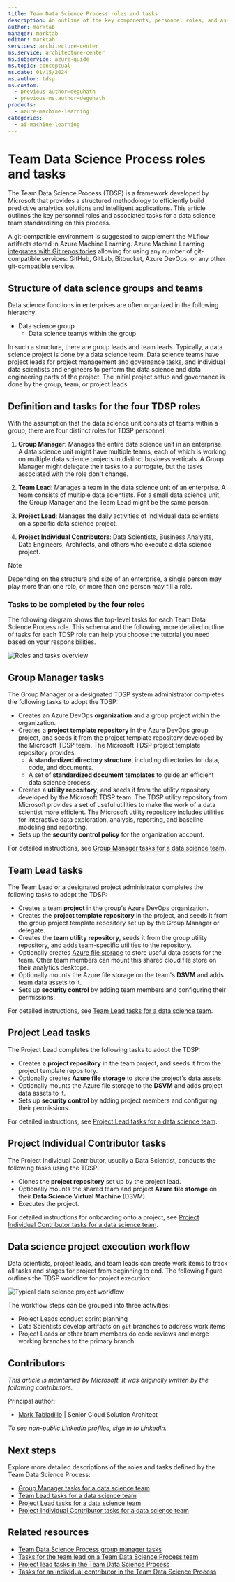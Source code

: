 ```yaml
---
title: Team Data Science Process roles and tasks
description: An outline of the key components, personnel roles, and associated tasks for a data science group.
author: marktab
manager: marktab
editor: marktab
services: architecture-center
ms.service: architecture-center
ms.subservice: azure-guide
ms.topic: conceptual
ms.date: 01/15/2024
ms.author: tdsp
ms.custom:
  - previous-author=deguhath
  - previous-ms.author=deguhath
products:
  - azure-machine-learning
categories:
  - ai-machine-learning
---
```


# Team Data Science Process roles and tasks

The Team Data Science Process (TDSP) is a framework developed by Microsoft that provides a structured methodology to efficiently build predictive analytics solutions and intelligent applications. This article outlines the key personnel roles and associated tasks for a data science team standardizing on this process.

A git-compatible environment is suggested to supplement the MLflow artifacts stored in Azure Machine Learning.  Azure Machine Learning [integrates with Git repositories](/azure/machine-learning/concept-train-model-git-integration?tabs=python) allowing for using any number of git-compatible services:  GitHub, GitLab, Bitbucket, Azure DevOps, or any other git-compatible service. 

## Structure of data science groups and teams

Data science functions in enterprises are often organized in the following hierarchy:

- Data science group
  - Data science team/s within the group

In such a structure, there are group leads and team leads. Typically, a data science project is done by a data science team. Data science teams have project leads for project management and governance tasks, and individual data scientists and engineers to perform the data science and data engineering parts of the project. The initial project setup and governance is done by the group, team, or project leads.

## Definition and tasks for the four TDSP roles
With the assumption that the data science unit consists of teams within a group, there are four distinct roles for TDSP personnel:

1. **Group Manager**: Manages the entire data science unit in an enterprise. A data science unit might have multiple teams, each of which is working on multiple data science projects in distinct business verticals. A Group Manager might delegate their tasks to a surrogate, but the tasks associated with the role don't change.

2. **Team Lead**: Manages a team in the data science unit of an enterprise. A team consists of multiple data scientists. For a small data science unit, the Group Manager and the Team Lead might be the same person.

3. **Project Lead**: Manages the daily activities of individual data scientists on a specific data science project.

4. **Project Individual Contributors**: Data Scientists, Business Analysts, Data Engineers, Architects, and others who execute a data science project.

> [!NOTE]
> Depending on the structure and size of an enterprise, a single person may play more than one role, or more than one person may fill a role.

### Tasks to be completed by the four roles

The following diagram shows the top-level tasks for each Team Data Science Process role. This schema and the following, more detailed outline of tasks for each TDSP role can help you choose the tutorial you need based on your responsibilities.

![Roles and tasks overview](./media/roles-tasks/overview-tdsp-top-level.png)

## Group Manager tasks

The Group Manager or a designated TDSP system administrator completes the following tasks to adopt the TDSP:

- Creates an Azure DevOps **organization** and a group project within the organization.
- Creates a **project template repository** in the Azure DevOps group project, and seeds it from the project template repository developed by the Microsoft TDSP team. The Microsoft TDSP project template repository provides:
  - A **standardized directory structure**, including directories for data, code, and documents.
  - A set of **standardized document templates** to guide an efficient data science process.
- Creates a **utility repository**, and seeds it from the utility repository developed by the Microsoft TDSP team. The TDSP utility repository from Microsoft provides a set of useful utilities to make the work of a data scientist more efficient. The Microsoft utility repository includes utilities for interactive data exploration, analysis, reporting, and baseline modeling and reporting.
- Sets up the **security control policy** for the organization account.

For detailed instructions, see [Group Manager tasks for a data science team](group-manager-tasks.md).

## Team Lead tasks

The Team Lead or a designated project administrator completes the following tasks to adopt the TDSP:

- Creates a team **project** in the group's Azure DevOps organization.
- Creates the **project template repository** in the project, and seeds it from the group project template repository set up by the Group Manager or delegate.
- Creates the **team utility repository**, seeds it from the group utility repository, and adds team-specific utilities to the repository.
- Optionally creates [Azure file storage](https://azure.microsoft.com/services/storage/files/) to store useful data assets for the team. Other team members can mount this shared cloud file store on their analytics desktops.
- Optionally mounts the Azure file storage on the team's **DSVM** and adds team data assets to it.
- Sets up **security control** by adding team members and configuring their permissions.

For detailed instructions, see [Team Lead tasks for a data science team](team-lead-tasks.md).

## Project Lead tasks

The Project Lead completes the following tasks to adopt the TDSP:

- Creates a **project repository** in the team project, and seeds it from the project template repository.
- Optionally creates **Azure file storage** to store the project's data assets.
- Optionally mounts the Azure file storage to the **DSVM** and adds project data assets to it.
- Sets up **security control** by adding project members and configuring their permissions.

For detailed instructions, see [Project Lead tasks for a data science team](project-lead-tasks.md).

## Project Individual Contributor tasks

The Project Individual Contributor, usually a Data Scientist, conducts the following tasks using the TDSP:

- Clones the **project repository** set up by the project lead.
- Optionally mounts the shared team and project **Azure file storage** on their **Data Science Virtual Machine** (DSVM).
- Executes the project.

For detailed instructions for onboarding onto a project, see [Project Individual Contributor tasks for a data science team](project-ic-tasks.md).

## Data science project execution workflow

Data scientists, project leads, and team leads can create work items to track all tasks and stages for project from beginning to end. The following figure outlines the TDSP workflow for project execution:

![Typical data science project workflow](./media/roles-tasks/overview-project-execute.png)

The workflow steps can be grouped into three activities:

- Project Leads conduct sprint planning
- Data Scientists develop artifacts on `git` branches to address work items
- Project Leads or other team members do code reviews and merge working branches to the primary branch

## Contributors

*This article is maintained by Microsoft. It was originally written by the following contributors.* 

Principal author:

 - [Mark Tabladillo](https://www.linkedin.com/in/marktab/) | Senior Cloud Solution Architect

*To see non-public LinkedIn profiles, sign in to LinkedIn.*

## Next steps

Explore more detailed descriptions of the roles and tasks defined by the Team Data Science Process:

- [Group Manager tasks for a data science team](group-manager-tasks.md)
- [Team Lead tasks for a data science team](team-lead-tasks.md)
- [Project Lead tasks for a data science team](project-lead-tasks.md)
- [Project Individual Contributor tasks for a data science team](project-ic-tasks.md)

## Related resources 

- [Team Data Science Process group manager tasks](../data-science-process/group-manager-tasks.md)
- [Tasks for the team lead on a Team Data Science Process team](../data-science-process/team-lead-tasks.md)
- [Project lead tasks in the Team Data Science Process](../data-science-process/project-lead-tasks.md)
- [Tasks for an individual contributor in the Team Data Science Process](../data-science-process/project-ic-tasks.md)
